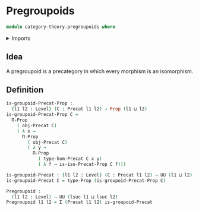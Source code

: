 # Pregroupoids

```agda
module category-theory.pregroupoids where
```

<details><summary>Imports</summary>

```agda
open import category-theory.isomorphisms-precategories
open import category-theory.precategories

open import foundation.dependent-pair-types
open import foundation.propositions
open import foundation.universe-levels
```

</details>

## Idea

A pregroupoid is a precategory in which every morphism is an isomorphism.

## Definition

```agda
is-groupoid-Precat-Prop :
  {l1 l2 : Level} (C : Precat l1 l2) → Prop (l1 ⊔ l2)
is-groupoid-Precat-Prop C =
  Π-Prop
    ( obj-Precat C)
    ( λ x →
      Π-Prop
        ( obj-Precat C)
        ( λ y →
          Π-Prop
            ( type-hom-Precat C x y)
            ( λ f → is-iso-Precat-Prop C f)))

is-groupoid-Precat : {l1 l2 : Level} (C : Precat l1 l2) → UU (l1 ⊔ l2)
is-groupoid-Precat C = type-Prop (is-groupoid-Precat-Prop C)

Pregroupoid :
  (l1 l2 : Level) → UU (lsuc l1 ⊔ lsuc l2)
Pregroupoid l1 l2 = Σ (Precat l1 l2) is-groupoid-Precat
```
